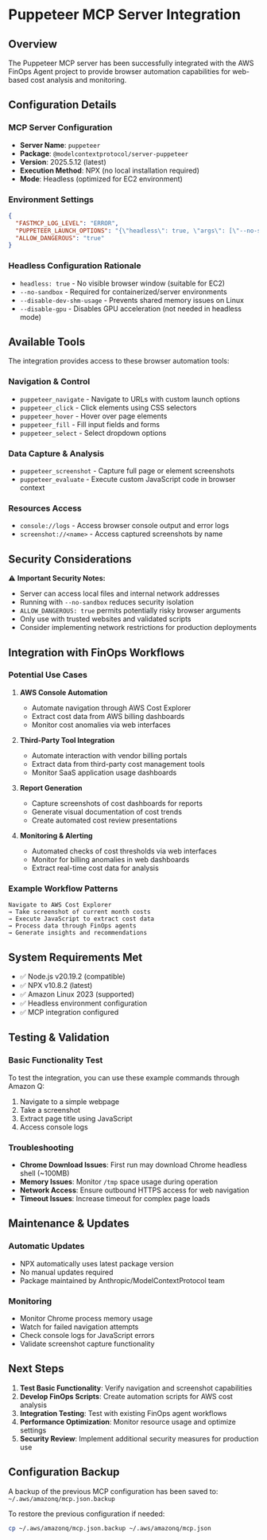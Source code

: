# Puppeteer MCP Server Integration

## Overview

The Puppeteer MCP server has been successfully integrated with the AWS FinOps Agent project to provide browser automation capabilities for web-based cost analysis and monitoring.

## Configuration Details

### MCP Server Configuration
- **Server Name**: `puppeteer`
- **Package**: `@modelcontextprotocol/server-puppeteer`
- **Version**: 2025.5.12 (latest)
- **Execution Method**: NPX (no local installation required)
- **Mode**: Headless (optimized for EC2 environment)

### Environment Settings
```json
{
  "FASTMCP_LOG_LEVEL": "ERROR",
  "PUPPETEER_LAUNCH_OPTIONS": "{\"headless\": true, \"args\": [\"--no-sandbox\", \"--disable-dev-shm-usage\", \"--disable-gpu\"]}",
  "ALLOW_DANGEROUS": "true"
}
```

### Headless Configuration Rationale
- `headless: true` - No visible browser window (suitable for EC2)
- `--no-sandbox` - Required for containerized/server environments
- `--disable-dev-shm-usage` - Prevents shared memory issues on Linux
- `--disable-gpu` - Disables GPU acceleration (not needed in headless mode)

## Available Tools

The integration provides access to these browser automation tools:

### Navigation & Control
- `puppeteer_navigate` - Navigate to URLs with custom launch options
- `puppeteer_click` - Click elements using CSS selectors
- `puppeteer_hover` - Hover over page elements
- `puppeteer_fill` - Fill input fields and forms
- `puppeteer_select` - Select dropdown options

### Data Capture & Analysis
- `puppeteer_screenshot` - Capture full page or element screenshots
- `puppeteer_evaluate` - Execute custom JavaScript code in browser context

### Resources Access
- `console://logs` - Access browser console output and error logs
- `screenshot://<name>` - Access captured screenshots by name

## Security Considerations

⚠️ **Important Security Notes:**
- Server can access local files and internal network addresses
- Running with `--no-sandbox` reduces security isolation
- `ALLOW_DANGEROUS: true` permits potentially risky browser arguments
- Only use with trusted websites and validated scripts
- Consider implementing network restrictions for production deployments

## Integration with FinOps Workflows

### Potential Use Cases
1. **AWS Console Automation**
   - Automate navigation through AWS Cost Explorer
   - Extract cost data from AWS billing dashboards
   - Monitor cost anomalies via web interfaces

2. **Third-Party Tool Integration**
   - Automate interaction with vendor billing portals
   - Extract data from third-party cost management tools
   - Monitor SaaS application usage dashboards

3. **Report Generation**
   - Capture screenshots of cost dashboards for reports
   - Generate visual documentation of cost trends
   - Create automated cost review presentations

4. **Monitoring & Alerting**
   - Automated checks of cost thresholds via web interfaces
   - Monitor for billing anomalies in web dashboards
   - Extract real-time cost data for analysis

### Example Workflow Patterns
```
Navigate to AWS Cost Explorer 
→ Take screenshot of current month costs
→ Execute JavaScript to extract cost data
→ Process data through FinOps agents
→ Generate insights and recommendations
```

## System Requirements Met
- ✅ Node.js v20.19.2 (compatible)
- ✅ NPX v10.8.2 (latest)
- ✅ Amazon Linux 2023 (supported)
- ✅ Headless environment configuration
- ✅ MCP integration configured

## Testing & Validation

### Basic Functionality Test
To test the integration, you can use these example commands through Amazon Q:
1. Navigate to a simple webpage
2. Take a screenshot
3. Extract page title using JavaScript
4. Access console logs

### Troubleshooting
- **Chrome Download Issues**: First run may download Chrome headless shell (~100MB)
- **Memory Issues**: Monitor `/tmp` space usage during operation
- **Network Access**: Ensure outbound HTTPS access for web navigation
- **Timeout Issues**: Increase timeout for complex page loads

## Maintenance & Updates

### Automatic Updates
- NPX automatically uses latest package version
- No manual updates required
- Package maintained by Anthropic/ModelContextProtocol team

### Monitoring
- Monitor Chrome process memory usage
- Watch for failed navigation attempts
- Check console logs for JavaScript errors
- Validate screenshot capture functionality

## Next Steps

1. **Test Basic Functionality**: Verify navigation and screenshot capabilities
2. **Develop FinOps Scripts**: Create automation scripts for AWS cost analysis
3. **Integration Testing**: Test with existing FinOps agent workflows
4. **Performance Optimization**: Monitor resource usage and optimize settings
5. **Security Review**: Implement additional security measures for production use

## Configuration Backup

A backup of the previous MCP configuration has been saved to:
`~/.aws/amazonq/mcp.json.backup`

To restore the previous configuration if needed:
```bash
cp ~/.aws/amazonq/mcp.json.backup ~/.aws/amazonq/mcp.json
```
